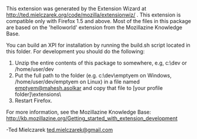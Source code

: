 This extension was generated by the Extension Wizard at
http://ted.mielczarek.org/code/mozilla/extensionwiz/ .
This extension is compatible only with Firefox 1.5 and
above.  Most of the files in this package are based on
the 'helloworld' extension from the Mozillazine Knowledge Base.

You can build an XPI for installation by running the
build.sh script located in this folder.  For development
you should do the following:
  1. Unzip the entire contents of this package to somewhere,
	       e.g, c:\dev or /home/user/dev
  2. Put the full path to the folder (e.g. c:\dev\emptyem on
     Windows, /home/user/dev/emptyem on Linux) in a file named
     emptyem@mahesh.asolkar and copy that file to
     [your profile folder]\extensions\
  3. Restart Firefox.

For more information, see the Mozillazine Knowledge Base:
http://kb.mozillazine.org/Getting_started_with_extension_development

-Ted Mielczarek <ted.mielczarek@gmail.com>
